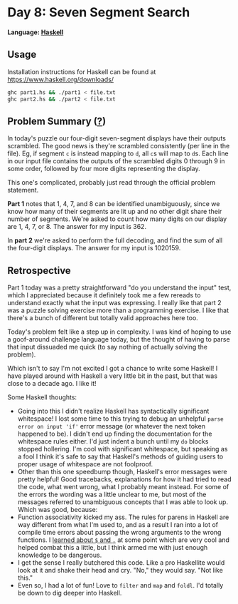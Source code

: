 # Day 8: Seven Segment Search

**Language: [Haskell](https://www.haskell.org/)**

## Usage

Installation instructions for Haskell can be found at https://www.haskell.org/downloads/

```bash
ghc part1.hs && ./part1 < file.txt
ghc part2.hs && ./part2 < file.txt
```

## Problem Summary ([?](https://adventofcode.com/2021/day/8))

In today's puzzle our four-digit seven-segment displays have their outputs scrambled.
The good news is they're scrambled consistently (per line in the file).
Eg, if segment `c` is instead mapping to `d`, all `c`s will map to `d`s.
Each line in our input file contains the outputs of the scrambled digits 0 through 9 in some order, followed by four more digits representing the display.

This one's complicated, probably just read through the official problem statement.

**Part 1** notes that 1, 4, 7, and 8 can be identified unambiguously, since we know how many of their segments are lit up and no other digit share their number of segments.
We're asked to count how many digits on our display are 1, 4, 7, or 8.
The answer for my input is 362.

In **part 2** we're asked to perform the full decoding, and find the sum of all the four-digit displays.
The answer for my input is 1020159.

## Retrospective

Part 1 today was a pretty straightforward "do you understand the input" test, which I appreciated because it definitely took me a few rereads to understand exactly what the input was expressing.
I really like that part 2 was a puzzle solving exercise more than a programming exercise.
I like that there's a bunch of different but totally valid approaches here too.

Today's problem felt like a step up in complexity.
I was kind of hoping to use a goof-around challenge language today, but the thought of having to parse that input dissuaded me quick (to say nothing of actually solving the problem).

Which isn't to say I'm not excited I got a chance to write some Haskell!
I have played around with Haskell a very little bit in the past, but that was close to a decade ago.
I like it!

Some Haskell thoughts:
- Going into this I didn't realize Haskell has syntactically significant whitespace!
  I lost some time to this trying to debug an unhelpful `parse error on input 'if'` error message (or whatever the next token happened to be).
  I didn't end up finding the documentation for the whitespace rules either.
  I'd just indent a bunch until my `do` blocks stopped hollering.
  I'm cool with significant whitespace, but speaking as a fool I think it's safe to say that Haskell's methods of guiding users to proper usage of whitespace are not foolproof.
- Other than this one speedbump though, Haskell's error messages were pretty helpful!
  Good tracebacks, explanations for how it had tried to read the code, what went wrong, what I probably meant instead.
  For some of the errors the wording was a little unclear to me, but most of the messages referred to unambiguous concepts that I was able to look up.
  Which was good, because:
- Function associativity kicked my ass.
  The rules for parens in Haskell are way different from what I'm used to, and as a result I ran into a lot of compile time errors about passing the wrong arguments to the wrong functions.
  I [learned about `$` and `.`](https://typeclasses.com/featured/dollar) at some point which are very cool and helped combat this a little, but I think armed me with just enough knowledge to be dangerous.
- I get the sense I really butchered this code.
  Like a pro Haskellite would look at it and shake their head and cry.
  "No," they would say.
  "Not like this."
- Even so, I had a lot of fun!
  Love to `filter` and `map` and `foldl`.
  I'd totally be down to dig deeper into Haskell.
